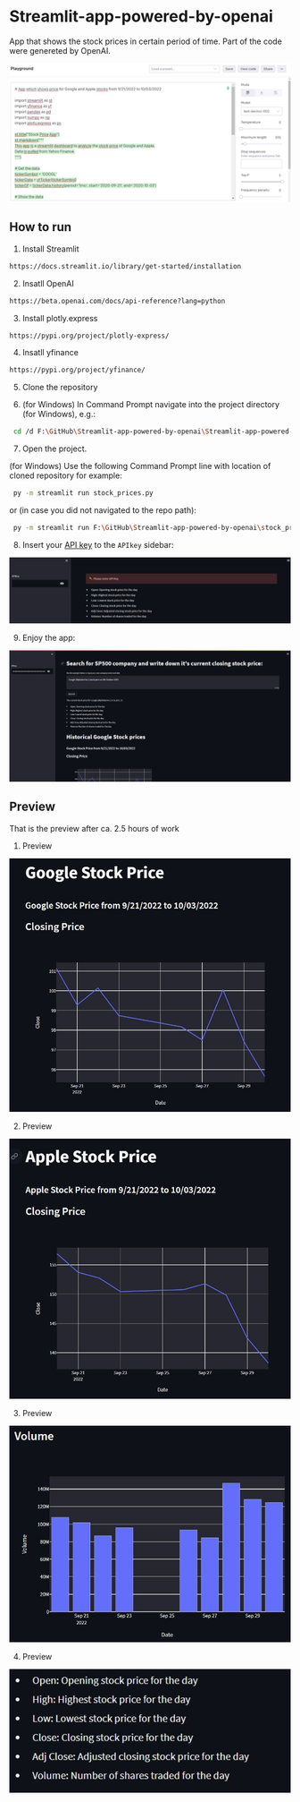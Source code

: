 # Streamlit-app-powered-by-openai
 
App that shows the stock prices in certain period of time. Part of the code were genereted by OpenAI. 

![alt text](https://raw.githubusercontent.com/azagorowski/Streamlit-app-powered-by-openai/main/img/openai-preview.JPG "OpenAI playground")

## How to run

1. Install Streamlit 

```bash
https://docs.streamlit.io/library/get-started/installation
```

2. Insatll OpenAI

```bash
https://beta.openai.com/docs/api-reference?lang=python
```

3. Install plotly.express

```bash
https://pypi.org/project/plotly-express/
```

4. Insatll yfinance

```bash
https://pypi.org/project/yfinance/
```

5. Clone the repository

6. (for Windows) In Command Prompt navigate into the project directory (for Windows), e.g.:

```bash
 cd /d F:\GitHub\Streamlit-app-powered-by-openai\Streamlit-app-powered-by-openai\
```

7. Open the project. 

(for Windows) Use the following Command Prompt line with location of cloned repository for example:

```bash
 py -m streamlit run stock_prices.py
```

or (in case you did not navigated to the repo path):

```bash
 py -m streamlit run F:\GitHub\Streamlit-app-powered-by-openai\stock_prices.py
```

8. Insert your [API key](https://beta.openai.com/account/api-keys) to the `APIkey` sidebar:

![alt text](https://raw.githubusercontent.com/azagorowski/Streamlit-app-powered-by-openai/main/img/api-key.JPG "API key")

9. Enjoy the app: 

![alt text](https://raw.githubusercontent.com/azagorowski/Streamlit-app-powered-by-openai/main/img/preview0.JPG "Enjoy!")

## Preview

That is the preview after ca. 2.5 hours of work

1. Preview

![alt text](https://raw.githubusercontent.com/azagorowski/Streamlit-app-powered-by-openai/main/img/preview1.JPG "Preview 1")

2. Preview

![alt text](https://raw.githubusercontent.com/azagorowski/Streamlit-app-powered-by-openai/main/img/preview2.JPG "Preview 2")

3. Preview

![alt text](https://raw.githubusercontent.com/azagorowski/Streamlit-app-powered-by-openai/main/img/preview3.JPG "Preview 3")

4. Preview

![alt text](https://raw.githubusercontent.com/azagorowski/Streamlit-app-powered-by-openai/main/img/preview4.JPG "Preview 4")
